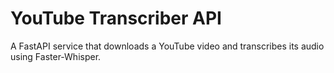 # YouTube Transcriber API

A FastAPI service that downloads a YouTube video and transcribes its audio using Faster-Whisper.
